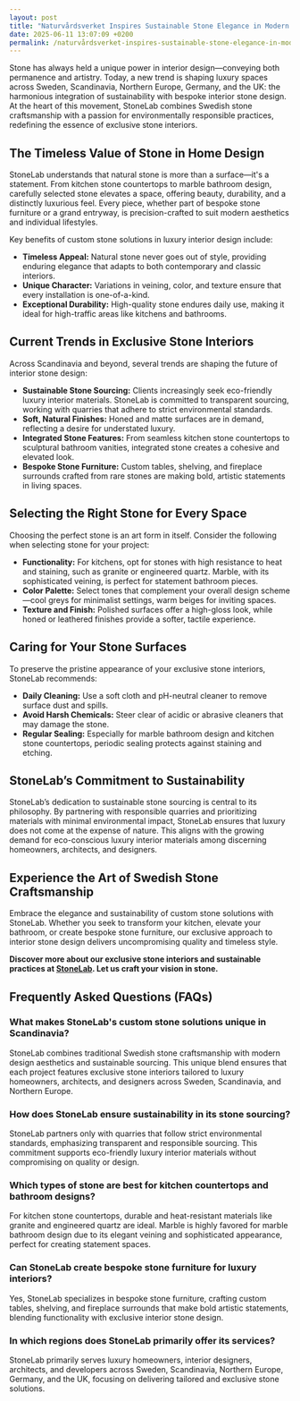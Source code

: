 ```yaml
---
layout: post
title: "Naturvårdsverket Inspires Sustainable Stone Elegance in Modern Interiors"
date: 2025-06-11 13:07:09 +0200
permalink: /naturvårdsverket-inspires-sustainable-stone-elegance-in-modern-interiors/
---
```

Stone has always held a unique power in interior design—conveying both permanence and artistry. Today, a new trend is shaping luxury spaces across Sweden, Scandinavia, Northern Europe, Germany, and the UK: the harmonious integration of sustainability with bespoke interior stone design. At the heart of this movement, StoneLab combines Swedish stone craftsmanship with a passion for environmentally responsible practices, redefining the essence of exclusive stone interiors.

## The Timeless Value of Stone in Home Design

StoneLab understands that natural stone is more than a surface—it's a statement. From kitchen stone countertops to marble bathroom design, carefully selected stone elevates a space, offering beauty, durability, and a distinctly luxurious feel. Every piece, whether part of bespoke stone furniture or a grand entryway, is precision-crafted to suit modern aesthetics and individual lifestyles.

Key benefits of custom stone solutions in luxury interior design include:

- **Timeless Appeal:** Natural stone never goes out of style, providing enduring elegance that adapts to both contemporary and classic interiors.
- **Unique Character:** Variations in veining, color, and texture ensure that every installation is one-of-a-kind.
- **Exceptional Durability:** High-quality stone endures daily use, making it ideal for high-traffic areas like kitchens and bathrooms.

## Current Trends in Exclusive Stone Interiors

Across Scandinavia and beyond, several trends are shaping the future of interior stone design:

- **Sustainable Stone Sourcing:** Clients increasingly seek eco-friendly luxury interior materials. StoneLab is committed to transparent sourcing, working with quarries that adhere to strict environmental standards.
- **Soft, Natural Finishes:** Honed and matte surfaces are in demand, reflecting a desire for understated luxury.
- **Integrated Stone Features:** From seamless kitchen stone countertops to sculptural bathroom vanities, integrated stone creates a cohesive and elevated look.
- **Bespoke Stone Furniture:** Custom tables, shelving, and fireplace surrounds crafted from rare stones are making bold, artistic statements in living spaces.

## Selecting the Right Stone for Every Space

Choosing the perfect stone is an art form in itself. Consider the following when selecting stone for your project:

- **Functionality:** For kitchens, opt for stones with high resistance to heat and staining, such as granite or engineered quartz. Marble, with its sophisticated veining, is perfect for statement bathroom pieces.
- **Color Palette:** Select tones that complement your overall design scheme—cool greys for minimalist settings, warm beiges for inviting spaces.
- **Texture and Finish:** Polished surfaces offer a high-gloss look, while honed or leathered finishes provide a softer, tactile experience.

## Caring for Your Stone Surfaces

To preserve the pristine appearance of your exclusive stone interiors, StoneLab recommends:

- **Daily Cleaning:** Use a soft cloth and pH-neutral cleaner to remove surface dust and spills.
- **Avoid Harsh Chemicals:** Steer clear of acidic or abrasive cleaners that may damage the stone.
- **Regular Sealing:** Especially for marble bathroom design and kitchen stone countertops, periodic sealing protects against staining and etching.

## StoneLab’s Commitment to Sustainability

StoneLab’s dedication to sustainable stone sourcing is central to its philosophy. By partnering with responsible quarries and prioritizing materials with minimal environmental impact, StoneLab ensures that luxury does not come at the expense of nature. This aligns with the growing demand for eco-conscious luxury interior materials among discerning homeowners, architects, and designers.

## Experience the Art of Swedish Stone Craftsmanship

Embrace the elegance and sustainability of custom stone solutions with StoneLab. Whether you seek to transform your kitchen, elevate your bathroom, or create bespoke stone furniture, our exclusive approach to interior stone design delivers uncompromising quality and timeless style.

**Discover more about our exclusive stone interiors and sustainable practices at [StoneLab](https://stonelab.se/). Let us craft your vision in stone.**

## Frequently Asked Questions (FAQs)

### What makes StoneLab's custom stone solutions unique in Scandinavia?

StoneLab combines traditional Swedish stone craftsmanship with modern design aesthetics and sustainable sourcing. This unique blend ensures that each project features exclusive stone interiors tailored to luxury homeowners, architects, and designers across Sweden, Scandinavia, and Northern Europe.

### How does StoneLab ensure sustainability in its stone sourcing?

StoneLab partners only with quarries that follow strict environmental standards, emphasizing transparent and responsible sourcing. This commitment supports eco-friendly luxury interior materials without compromising on quality or design.

### Which types of stone are best for kitchen countertops and bathroom designs?

For kitchen stone countertops, durable and heat-resistant materials like granite and engineered quartz are ideal. Marble is highly favored for marble bathroom design due to its elegant veining and sophisticated appearance, perfect for creating statement spaces.

### Can StoneLab create bespoke stone furniture for luxury interiors?

Yes, StoneLab specializes in bespoke stone furniture, crafting custom tables, shelving, and fireplace surrounds that make bold artistic statements, blending functionality with exclusive interior stone design.

### In which regions does StoneLab primarily offer its services?

StoneLab primarily serves luxury homeowners, interior designers, architects, and developers across Sweden, Scandinavia, Northern Europe, Germany, and the UK, focusing on delivering tailored and exclusive stone solutions.

<script type="application/ld+json">
{
  "@context": "https://schema.org",
  "@type": "BlogPosting",
  "headline": "Naturvårdsverket Inspires Sustainable Stone Elegance in Modern Interiors",
  "description": "StoneLab combines Swedish stone craftsmanship with sustainable practices to redefine exclusive stone interiors across Sweden, Scandinavia, Northern Europe, Germany, and the UK.",
  "author": {
    "@type": "Person",
    "name": "StoneLab"
  },
  "publisher": {
    "@type": "Person",
    "name": "StoneLab"
  },
  "url": "https://stonelab.se/",
  "mainEntityOfPage": "https://stonelab.se/",
  "datePublished": "2024-06-01",
  "dateModified": "2024-06-01",
  "keywords": "StoneLab, custom stone solutions, interior stone design, exclusive stone interiors, Swedish stone craftsmanship, luxury interior materials, kitchen stone countertops, marble bathroom design, bespoke stone furniture, sustainable stone sourcing",
  "inLanguage": "en-US"
}
</script>

<script type="application/ld+json">
{
  "@context": "https://schema.org",
  "@type": "FAQPage",
  "mainEntity": [
    {
      "@type": "Question",
      "name": "What makes StoneLab's custom stone solutions unique in Scandinavia?",
      "acceptedAnswer": {
        "@type": "Answer",
        "text": "StoneLab combines traditional Swedish stone craftsmanship with modern design aesthetics and sustainable sourcing. This unique blend ensures that each project features exclusive stone interiors tailored to luxury homeowners, architects, and designers across Sweden, Scandinavia, and Northern Europe."
      }
    },
    {
      "@type": "Question",
      "name": "How does StoneLab ensure sustainability in its stone sourcing?",
      "acceptedAnswer": {
        "@type": "Answer",
        "text": "StoneLab partners only with quarries that follow strict environmental standards, emphasizing transparent and responsible sourcing. This commitment supports eco-friendly luxury interior materials without compromising on quality or design."
      }
    },
    {
      "@type": "Question",
      "name": "Which types of stone are best for kitchen countertops and bathroom designs?",
      "acceptedAnswer": {
        "@type": "Answer",
        "text": "For kitchen stone countertops, durable and heat-resistant materials like granite and engineered quartz are ideal. Marble is highly favored for marble bathroom design due to its elegant veining and sophisticated appearance, perfect for creating statement spaces."
      }
    },
    {
      "@type": "Question",
      "name": "Can StoneLab create bespoke stone furniture for luxury interiors?",
      "acceptedAnswer": {
        "@type": "Answer",
        "text": "Yes, StoneLab specializes in bespoke stone furniture, crafting custom tables, shelving, and fireplace surrounds that make bold artistic statements, blending functionality with exclusive interior stone design."
      }
    },
    {
      "@type": "Question",
      "name": "In which regions does StoneLab primarily offer its services?",
      "acceptedAnswer": {
        "@type": "Answer",
        "text": "StoneLab primarily serves luxury homeowners, interior designers, architects, and developers across Sweden, Scandinavia, Northern Europe, Germany, and the UK, focusing on delivering tailored and exclusive stone solutions."
      }
    }
  ]
}
</script>